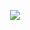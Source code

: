 <p align="center">
  <img src="https://raw.githubusercontent.com/haxeui/raylib-haxe/main/examples/cubicmap/screen.png"/>
</p>
